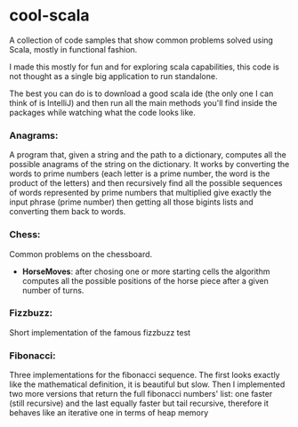 # cool-scala
A collection of code samples that show common problems solved using Scala, mostly in functional fashion.

I made this mostly for fun and for exploring scala capabilities, this code
is not thought as a single big application to run standalone.

The best you can do is to download a good scala ide
(the only one I can think of is IntelliJ)
and then run all the main methods you'll find inside the packages while watching
what the code looks like.

### Anagrams:
A program that, given a string and the path to a dictionary,
computes all the possible anagrams of the string on the dictionary.
It works by converting the words to prime numbers
(each letter is a prime number, the word is the product of the letters) 
and then recursively find all the possible sequences of words 
represented by prime numbers
that multiplied give exactly the input phrase (prime number)
then getting all those bigints  lists and converting them back to words.

### Chess:
Common problems on the chessboard.
- **HorseMoves**: after chosing one or more starting cells the algorithm computes all the possible positions of the horse piece after a given number of turns. 

### Fizzbuzz:
Short implementation of the famous fizzbuzz test

### Fibonacci:
Three implementations for the fibonacci sequence.
The first looks exactly like the mathematical definition, it is beautiful but slow.
Then I implemented two more versions that return the full fibonacci numbers' list:
one faster (still recursive) and the last equally faster but tail recursive,
therefore it behaves like an iterative one in terms of heap memory 

